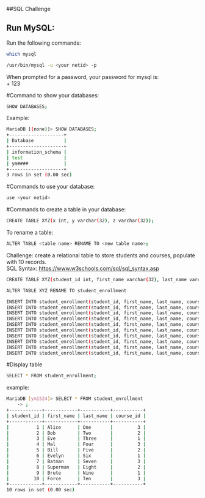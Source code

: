 ##SQL Challenge

## Run MySQL:
Run the following commands:  
```sh
which mysql
```
```sh
/usr/bin/mysql -u <your netid> -p
```
When prompted for a password, your password for mysql is:  
<your netid> + 123  

#Command to show your databases: 
```sh
SHOW DATABASES;
```

Example:

```sh
MariaDB [(none)]> SHOW DATABASES;
+--------------------+
| Database           |
+--------------------+
| information_schema |
| test               |
| ym####             |
+--------------------+
3 rows in set (0.00 sec)    
```

#Commands to use your database:  
```sh 
use <your netid>
```

#Commands to create a table in your database:   
```sh
CREATE TABLE XYZ(x int, y varchar(32), z varchar(32));
```

To rename a table: 
```sh
ALTER TABLE <table name> RENAME TO <new table name>;
```

Challenge: create a relational table to store students and courses, populate with 10 records.  
SQL Syntax: https://www.w3schools.com/sql/sql_syntax.asp

```sh
CREATE TABLE XYZ(student_id int, first_name varchar(32), last_name varchar(32), course_id int);

ALTER TABLE XYZ RENAME TO student_enrollment

INSERT INTO student_enrollment(student_id, first_name, last_name, course_id) VALUES (1, 'Alice', 'One', 3);
INSERT INTO student_enrollment(student_id, first_name, last_name, course_id) VALUES (2, 'Bob', 'Two', 2);
INSERT INTO student_enrollment(student_id, first_name, last_name, course_id) VALUES (3, 'Eve', 'Three', 1);
INSERT INTO student_enrollment(student_id, first_name, last_name, course_id) VALUES (4, 'Mal', 'Four', 3);
INSERT INTO student_enrollment(student_id, first_name, last_name, course_id) VALUES (5, 'Bill', 'Five', 2);
INSERT INTO student_enrollment(student_id, first_name, last_name, course_id) VALUES (6, 'Evelyn', 'Six', 1);
INSERT INTO student_enrollment(student_id, first_name, last_name, course_id) VALUES (7, 'Batman', 'Seven', 3);
INSERT INTO student_enrollment(student_id, first_name, last_name, course_id) VALUES (8, 'Superman', 'Eight', 2);
INSERT INTO student_enrollment(student_id, first_name, last_name, course_id) VALUES (9, 'Brute', 'Nine', 1);
INSERT INTO student_enrollment(student_id, first_name, last_name, course_id) VALUES (10, 'Force', 'Ten', 3);
```

#Display table

```sh
SELECT * FROM student_enrollment; 
```
example: 
```sh
MariaDB [ym1524]> SELECT * FROM student_enrollment
    -> ;
+------------+------------+-----------+-----------+
| student_id | first_name | last_name | course_id |
+------------+------------+-----------+-----------+
|          1 | Alice      | One       |         3 |
|          2 | Bob        | Two       |         2 |
|          3 | Eve        | Three     |         1 |
|          4 | Mal        | Four      |         3 |
|          5 | Bill       | Five      |         2 |
|          6 | Evelyn     | Six       |         1 |
|          7 | Batman     | Seven     |         3 |
|          8 | Superman   | Eight     |         2 |
|          9 | Brute      | Nine      |         1 |
|         10 | Force      | Ten       |         3 |
+------------+------------+-----------+-----------+
10 rows in set (0.00 sec)
```